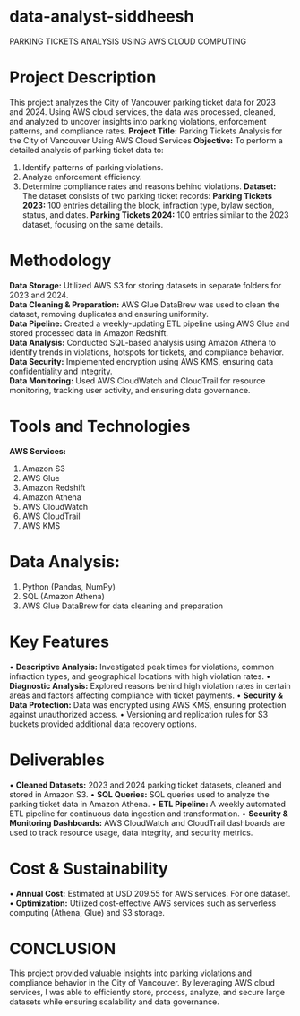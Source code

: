 # data-analyst-siddheesh
PARKING TICKETS ANALYSIS USING AWS CLOUD COMPUTING
</br>
# Project Description
This project analyzes the City of Vancouver parking ticket data for 2023 and 2024. Using AWS cloud services, the data was processed, cleaned, and analyzed to uncover insights into parking violations, enforcement patterns, and compliance rates.
**Project Title:** Parking Tickets Analysis for the City of Vancouver Using AWS Cloud Services
**Objective:** To perform a detailed analysis of parking ticket data to:
1.	Identify patterns of parking violations.
2.	Analyze enforcement efficiency.
3.	Determine compliance rates and reasons behind violations.
**Dataset:** The dataset consists of two parking ticket records:
**Parking Tickets 2023:** 100 entries detailing the block, infraction type, bylaw section, status, and dates.
**Parking Tickets 2024:** 100 entries similar to the 2023 dataset, focusing on the same details.

# Methodology
**Data Storage:** Utilized AWS S3 for storing datasets in separate folders for 2023 and 2024.</br>
**Data Cleaning & Preparation:** AWS Glue DataBrew was used to clean the dataset, removing duplicates and ensuring uniformity.</br>
**Data Pipeline:** Created a weekly-updating ETL pipeline using AWS Glue and stored processed data in Amazon Redshift.</br>
**Data Analysis:** Conducted SQL-based analysis using Amazon Athena to identify trends in violations, hotspots for tickets, and compliance behavior.</br>
**Data Security:** Implemented encryption using AWS KMS, ensuring data confidentiality and integrity.</br>
**Data Monitoring:** Used AWS CloudWatch and CloudTrail for resource monitoring, tracking user activity, and ensuring data governance.</br>

# Tools and Technologies
**AWS Services:**
1.	Amazon S3
2.	AWS Glue
3.	Amazon Redshift
4.	Amazon Athena
5.	AWS CloudWatch
6.	AWS CloudTrail
7.	AWS KMS

# Data Analysis:
1.	Python (Pandas, NumPy)
2.	SQL (Amazon Athena)
3.	AWS Glue DataBrew for data cleaning and preparation

# Key Features
•	**Descriptive Analysis:** Investigated peak times for violations, common infraction types, and geographical locations with high violation rates.
•	**Diagnostic Analysis:** Explored reasons behind high violation rates in certain areas and factors affecting compliance with ticket payments.
•	**Security & Data Protection:** Data was encrypted using AWS KMS, ensuring protection against unauthorized access.
•	Versioning and replication rules for S3 buckets provided additional data recovery options.

# Deliverables
•	**Cleaned Datasets:** 2023 and 2024 parking ticket datasets, cleaned and stored in Amazon S3.
•	**SQL Queries:** SQL queries used to analyze the parking ticket data in Amazon Athena.
•	**ETL Pipeline:** A weekly automated ETL pipeline for continuous data ingestion and transformation.
•	**Security & Monitoring Dashboards:** AWS CloudWatch and CloudTrail dashboards are used to track resource usage, data integrity, and security metrics.

# Cost & Sustainability
•	**Annual Cost:** Estimated at USD 209.55 for AWS services. For one dataset.
•	**Optimization:** Utilized cost-effective AWS services such as serverless computing (Athena, Glue) and S3 storage.
 
# CONCLUSION
This project provided valuable insights into parking violations and compliance behavior in the City of Vancouver. By leveraging AWS cloud services, I was able to efficiently store, process, analyze, and secure large datasets while ensuring scalability and data governance.
